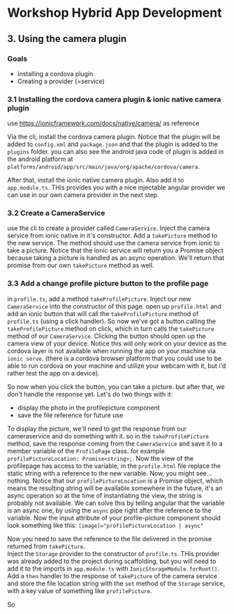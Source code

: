 # Workshop Hybrid App Development
## 3. Using the camera plugin
### Goals

* installing a cordova plugin
* Creating a provider (=service) 


### 3.1 Installing the cordova camera plugin & ionic native camera plugin
use https://ionicframework.com/docs/native/camera/ as reference

Via the cli, install the cordova camera plugin. Notice that the plugin will be added to `config.xml` and `package.json` and that the plugin is added to the `plugins` folder. you can also see the android java code of plugin is added in the android platform at `platforms/android/app/src/main/java/org/apache/cordova/camera`.

After that, install the ionic native camera plugin. Also add it to `app.module.ts`. THis provides you with a nice injectable angular provider we can use in our own camera provider in the next step.

### 3.2 Create a CameraService
use the cli to create a provider called `CameraService`. Inject the camera service from ionic native in it's constructor.
Add a `takePicture` method to the new service. The method should use the camera service from ionic to take a picture. Notice that the ionic service will return you a Promise object because taking a picture is handled as an async operation. We'll return that promise from our own `takePicture` method as well.

### 3.3 Add a change profile picture button to the profile page
in `profile.ts`, add a method `takeProfilePicture`. Inject our new `CameraService` into the constructor of this page. open up `profile.html` and add an ionic button that will call the `takeProfilePicture` method of `profile.ts` (using a click handler).
So now we've got a button calling the `takeProfilePicture` method on click, which in turn calls the `takePicture` method of our `CameraService`. Clicking the button  should open up the camera view of your device. Notice this will only work on your device as the cordova layer is not available when running the app on your machine via `ionic serve`.
(there is a cordova browser platform that you could use to be able to run cordova on your machine and utilize your webcam with it, but i'd rather test the app on a device). 

So now when you click the button, you can take a picture. but after that, we don't handle the response yet. Let's do two things with it:
* display the photo in the profilepicture component
* save the file reference for future use

To display the picture, we'll need to get the response from our cameraservice and do something with it. so in the `takeProfilePicture` method, save the response coming from the `CameraService` and save it to a member variable of the `ProfilePage` class. for example `profilePictureLocation: Promise<string>;`.
Now the view of the profilepage has access to the variable, in the `profile.html` file replace the static string with a reference to the new variable. Now, you might see... nothing. Notice that our `profilePictureLocation` is a Promise object, which means the resulting string will be available somewhere in the future, it's an async operation so at the time of instantiating the view, the string is probably not available. We can solve this by telling angular that the variable is an async one, by using the `async` pipe right after the reference to the variable. Now the input attribute of your profile-picture component should look something like this:
`[image]="profilePictureLocation | async"`



Now you  need to save the reference to the file delivered in the promise returned from `takePicture`.  
Inject the `Storage` provider to the constructor of `profile.ts`. THis provider was already added to the project during scaffolding, but you will need to add it to the imports in `app.module.ts` with `IonicStorageModule.forRoot()`.
Add a `then` handler to the response of `takePicture` of the camera service and store the file location string with the `set` method of the `Storage` service, with a key value of something like `profilePicture`.

So

